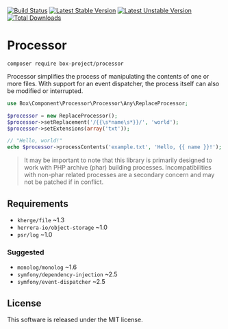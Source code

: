 [![Build Status][]](https://travis-ci.org/box-project/processor)
[![Latest Stable Version][]](https://packagist.org/packages/box-project/processor)
[![Latest Unstable Version][]](https://packagist.org/packages/box-project/processor)
[![Total Downloads][]](https://packagist.org/packages/box-project/processor)

Processor
=========

    composer require box-project/processor

Processor simplifies the process of manipulating the contents of one or more
files. With support for an event dispatcher, the process itself can also be
modified or interrupted.

```php
use Box\Component\Processor\Processor\Any\ReplaceProcessor;

$processor = new ReplaceProcessor();
$processor->setReplacement('/{{\s*name\s*}}/', 'world');
$processor->setExtensions(array('txt'));

// "Hello, world!"
echo $processor->processContents('example.txt', 'Hello, {{ name }}!');
```

> It may be important to note that this library is primarily designed to work
> with PHP archive (phar) building processes. Incompatibilities with non-phar
> related processes are a secondary concern and may not be patched if in
> conflict.

Requirements
------------

- `kherge/file` ~1.3
- `herrera-io/object-storage` ~1.0
- `psr/log` ~1.0

### Suggested

- `monolog/monolog` ~1.6
- `symfony/dependency-injection` ~2.5
- `symfony/event-dispatcher` ~2.5

License
-------

This software is released under the MIT license.

[Build Status]: https://travis-ci.org/box-project/processor.png?branch=master
[Latest Stable Version]: https://poser.pugx.org/box-project/processor/v/stable.png
[Latest Unstable Version]: https://poser.pugx.org/box-project/processor/v/unstable.png
[Total Downloads]: https://poser.pugx.org/box-project/processor/downloads.png
